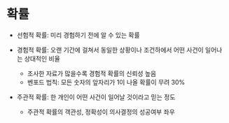 # 확률

- 선험적 확률: 미리 경험하기 전에 알 수 있는 확률


- 경험적 확률: 오랜 기간에 걸쳐서 동일한 상황이나 조건하에서 어떤 사건이 일어나는 상대적인 비율
  - 조사한 자료가 많을수록 경험적 확률의 신뢰성 높음
  - 벤포드 법칙: 모든 숫자의 앞자리가 1이 나올 확률이 무려 30%


- 주관적 확률: 한 개인이 어떤 사건이 일어날 것이라고 믿는 정도
  - 주관적 확률의 객관성, 정확성이 의사결정의 성공여부 좌우